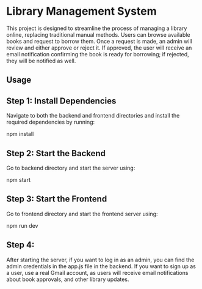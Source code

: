 # Library Management System

This project is designed to streamline the process of managing a library online, replacing traditional manual methods. Users can browse available books and request to borrow them. Once a request is made, an admin will review and either approve or reject it. If approved, the user will receive an email notification confirming the book is ready for borrowing; if rejected, they will be notified as well.

## Usage

## Step 1: Install Dependencies

Navigate to both the backend and frontend directories and install the required dependencies by running:

npm install

## Step 2: Start the Backend

Go to backend directory and start the server using:

npm start

## Step 3: Start the Frontend

Go to frontend directory and start the frontend server using:

npm run dev

## Step 4:

After starting the server, if you want to log in as an admin, you can find the admin credentials in the app.js file in the backend. If you want to sign up as a user, use a real Gmail account, as users will receive email notifications about book approvals, and other library updates.
